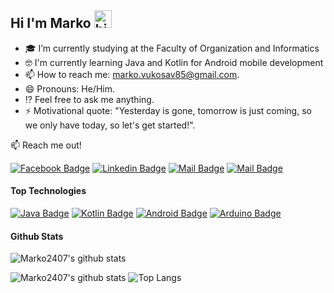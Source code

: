 ## Hi I'm Marko <img src="https://user-images.githubusercontent.com/1303154/88677602-1635ba80-d120-11ea-84d8-d263ba5fc3c0.gif" width="28px" alt="hi">



- 🎓 I’m currently studying at the Faculty of Organization and Informatics
- 🤓 I'm currently learning Java and Kotlin for Android mobile development
- 📫 How to reach me: marko.vukosav85@gmail.com.
- 😄 Pronouns: He/Him.
- :interrobang: Feel free to ask me anything. 
- ⚡ Motivational quote: "Yesterday is gone, tomorrow is just coming, so we only have today, so let's get started!".

:mailbox: Reach me out!

[![Facebook Badge](https://img.shields.io/badge/-Facebook-1ca0f1?style=flat&labelColor=1ca0f1&logo=facebook&logoColor=white&link=https://web.facebook.com/marko.vukosav.9/)](https://web.facebook.com/marko.vukosav.9/)  [![Linkedin Badge](https://img.shields.io/badge/-Linkedin-0e76a8?style=flat&labelColor=0e76a8&logo=linkedin&logoColor=white)](https://www.linkedin.com/in/marko-vukosav-15331a115/) [![Mail Badge](https://img.shields.io/badge/-Instagram-e84393?style=flat&labelColor=e84393&logo=instagram&logoColor=white)](https://www.instagram.com/marko_vukosav/?hl=hr) [![Mail Badge](https://img.shields.io/badge/-Gmail-c0392b?style=flat&labelColor=c0392b&logo=gmail&logoColor=white)](mailto:marko.vukosav85@gmail.com)

<!-- TODO: Add last video link -->


#### Top Technologies

<!-- TODO: Make technologies links takes you to repositories -->

[![Java Badge](https://img.shields.io/badge/-Java-F0DB4F?style=for-the-badge&labelColor=&logo=java&logoColor=black)](#) 
 [![Kotlin Badge](https://img.shields.io/badge/-Kotlin-3D8CFD?style=for-the-badge&labelColor=black&logo=Kotlin&logoColor=3D8CFD)](#)
 [![Android Badge](https://img.shields.io/badge/-Android-05C367?style=for-the-badge&labelColor=black&logo=android&logoColor=05C367)](#)
[![Arduino Badge](https://img.shields.io/badge/-Arduino-008184?style=for-the-badge&labelColor=&logo=Arduino&logoColor=white)](#) 




#### Github Stats

![Marko2407's github stats](https://github-readme-stats.vercel.app/api?username=Marko2407&count_private=true&theme=tokyonight&hide=contribs,prs)

![Marko2407's github stats](https://github-readme-stats.vercel.app/api?username=Marko2407&show_icons=true) ![Top Langs](https://github-readme-stats.vercel.app/api/top-langs/?username=Marko2407&layout=compact)

